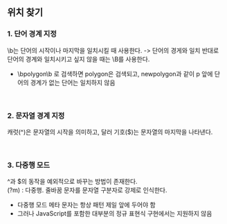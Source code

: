 ## 위치 찾기
### 1. 단어 경계 지정
\b는 단어의 시작이나 마지막을 일치시킬 때 사용한다. -> 단어의 경게와 일치
반대로 단어의 경계와 일치시키고 싶지 않을 때는 \B를 사용한다.
- \bpolygon\b 로 검색하면 polygon은 검색되고, newpolygon과 같이 p 앞에 단어의 경계가 없는 단어는 일치하지 않음

</br>

### 2. 문자열 경계 지정
캐럿(^)은 문자열의 시작을 의미하고, 달러 기호($)는 문자열의 마지막을 나타낸다.</br>

</br>

### 3. 다중행 모드
^과 $의 동작을 예외적으로 바꾸는 방법이 존재한다.</br>
(?m) : 다중행. 줄바꿈 문자를 문자열 구분자로 강제로 인식한다.</br>
- 다중행 모드 메타 문자는 항상 패턴 제일 앞에 두어야 함
- 그러나 JavaScript를 포함한 대부분의 정규 표현식 구현에서는 지원하지 않음
